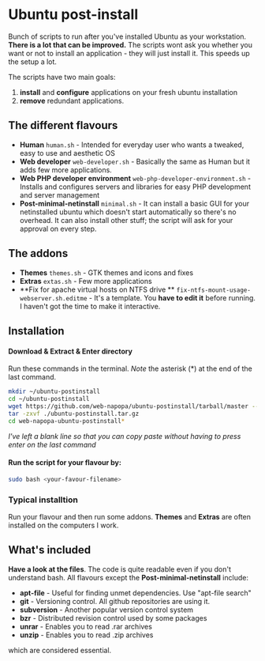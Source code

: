# Ubuntu post-install
Bunch of scripts to run after you've installed Ubuntu as your workstation. **There is a lot that can be improved.**
The scripts wont ask you whether you want or not to install an application - they will just install it. This speeds up the setup a lot.

The scripts have two main goals:

 1. **install** and **configure** applications on your fresh ubuntu installation
 2. **remove** redundant applications.

## The different flavours

* **Human** `human.sh` - Intended for everyday user who wants a tweaked, easy to use and aesthetic OS
* **Web developer** `web-developer.sh` - Basically the same as Human but it adds few more applications.
* **Web PHP developer environment** `web-php-developer-environment.sh` - Installs and configures servers and libraries for easy PHP development and server management
* **Post-minimal-netinstall** `minimal.sh` - It can install a basic GUI for your netinstalled ubuntu which doesn't start automatically so there's no overhead. It can also install other stuff; the script will ask for your approval on every step.

## The addons

* **Themes** `themes.sh` - GTK themes and icons and fixes
* **Extras** `extas.sh` - Few more applications 
* **Fix for apache virtual hosts on NTFS drive ** `fix-ntfs-mount-usage-webserver.sh.editme` - It's a template. You **have to edit it** before running. I haven't got the time to make it interactive.

## Installation

#### Download & Extract & Enter directory
Run these commands in the terminal. *Note* the asterisk (*) at the end of the last command.

```bash
mkdir ~/ubuntu-postinstall
cd ~/ubuntu-postinstall
wget https://github.com/web-napopa/ubuntu-postinstall/tarball/master --output-document="ubuntu-postinstall.tar.gz"
tar -zxvf ./ubuntu-postinstall.tar.gz
cd web-napopa-ubuntu-postinstall*

```
*I've left a blank line so that you can copy paste without having to press enter on the last command*
#### Run the script for your flavour by:

```bash
sudo bash <your-favour-filename>
```

### Typical installtion
Run your flavour and then run some addons. **Themes** and **Extras** are often installed on the computers I work.

## What's included
**Have a look at the files**. The code is quite readable even if you don't understand bash.
All flavours except the **Post-minimal-netinstall** include:

* **apt-file** - Useful for finding unmet dependencies. Use "apt-file search"
* **git** - Versioning control. All github repositories are using it.
* **subversion** - Another popular version control system
* **bzr** - Distributed revision control used by some packages
* **unrar** - Enables you to read .rar archives
* **unzip** - Enables you to read .zip archives

which are considered essential.
